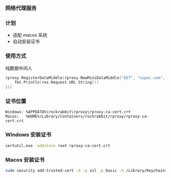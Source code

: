 ### 网络代理服务

### 计划

* 适配 macos 系统
* 自动安装证书

### 使用方式
纯数据中间人
``` go
rproxy.RegisterDataMiddle(rproxy.NewMiniDataMiddle("GET", "sspai.com", "/api/v1/recommend/page/get", func(res *http.Response, body []byte) {
	fmt.Println(res.Request.URL.String())
}))
```

### 证书位置
```
Windows: %APPDATA%\rockrabbit\rproxy\rproxy-ca-cert.crt
Macos:   %HOME%/Library/Containers/rockrabbit/rproxy/rproxy-ca-cert.crt
```


### Windows 安装证书
``` bash
certutil.exe -addstore root rproxy-ca-cert.crt

```

### Macos 安装证书
``` bash
sudo security add-trusted-cert -d -p ssl -p basic -k /Library/Keychains/System.keychain rproxy-ca-cert.crt
```